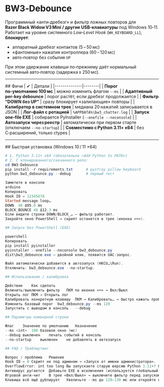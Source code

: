# BW3‑Debounce  
Программный «анти‑дребезг» и фильтр ложных повторов для **Razer Black Widow V3 Mini / другие USB‑клавиатуры** под Windows 10‑11.  
Работает на уровне системного *Low‑Level Hook* (`WH_KEYBOARD_LL`), **блокирует**:

* аппаратный дребезг контактов (5 – 50 мс)  
* «фантомные» нажатия контроллера (60 – 120 мс)  
* авто‑повтор без события `UP`

При этом удержание клавиши по‑прежнему даёт нормальный системный авто‑повтор (задержка ≥ 250 мс).

---

## Фичи
| ✔            | Детали |
|--------------|--------|
| **Порог по‑умолчанию 100 мс** | можно изменить флагом `--ms` |
| **Адаптивный per‑key debounce** | порог растёт, если дребезг продолжается |
| **Фильтр “DOWN без UP”** | сразу блокирует «залипающие» повторы |
| **Калибратор в системном трее** | медиана 20 нажатий записывается в JSON |
| **Лог‑файл с ротацией** | `%APPDATA%\bw3_chatter.log` |
| **Запуск one‑file EXE** | собирается PyInstaller (`--onefile --noconsole`) |
| **Автозапуск через реестр** | автоматически при первом старте (отключаем `--no-startup`) |
| **Совместимо с Python 3.11+ x64** | без C‑расширений, только ctypes |

---

## Быстрая установка (Windows 10 / 11 ×64)

```powershell
# 1. Python 3.11+ x64 (обязательно «Add Python to PATH»)
# 2. С клонированного/скачанного репо:
cd BW3-Debounce
pip install -r requirements.txt      # pystray pillow keyboard
python bw3_debounce.py --debug       # первый тест

Заметите в консоли
arduino
Копировать
Hook ID = 12345678
Started message loop…
DOWN  48 Δ95.0 ms
BLOCK_BOUNCE 48 Δ12.3 ms
Если видите строки DOWN/BLOCK_… — фильтр работает.
Закройте окно PowerShell → скрипт останется в трее (иконка «⌨»).

## Запуск без PowerShell (EXE)

powershell
Копировать
pip install pyinstaller
pyinstaller --onefile --noconsole bw3_debounce.py
dist\bw3_debounce.exe — двойной клик, появится UAC‑запрос.

Файл автоматически добавится в автозапуск (HKCU…\Run).
Отключить: bw3_debounce.exe --no-startup.

## Использование / калибровка

Действие	Как сделать
Включить/выключить фильтр	ПКМ по иконке «⌨» → Вкл/Выкл
Открыть лог	ПКМ → Открыть лог
Калибровать конкретную клавишу	ПКМ → Калибровать… → быстро нажать проблемную клавишу ~20 раз → Esc
Изменить базовый порог	bw3_debounce.py --ms 120
Запустить с выводом в консоль	--debug

## Параметры командной строки

Флаг	Значение по умолчанию	Назначение
--ms <int>	100	базовое окно (мс)
--debug	выключен	печать событий в консоль
--no-startup	выключен	не добавлять в автозапуск

## FAQ / Траблшутинг

Вопрос / проблема	Решение
Hook ID = 0	Скрипт не под админом → «Запуск от имени администратора».
OverflowError: int too long	Вы запускаете старую версию Python 3.11+? Обновите скрипт ≥ v3.7 (правильные argtypes).
Антивирус ругается	Добавьте EXE в исключения (используется глобальный клавиатурный hook).
Игровой анти‑чит	В трее «Вкл/Выкл» → выключите фильтр перед запуском соревновательной игры.
Клавиша всё ещё дублирует	Увеличьте --ms до 120‑130 мс или откройте калибратор.
